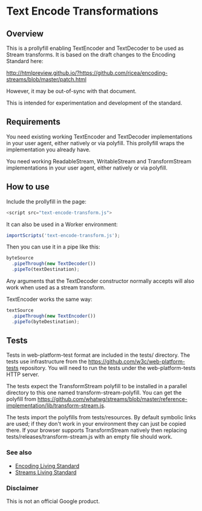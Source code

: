 # Text Encode Transformations

## Overview

This is a prollyfill enabling TextEncoder and TextDecoder to be used as Stream
transforms. It is based on the draft changes to the Encoding Standard here:

http://htmlpreview.github.io/?https://github.com/ricea/encoding-streams/blob/master/patch.html

However, it may be out-of-sync with that document.

This is intended for experimentation and development of the standard.

## Requirements

You need existing working TextEncoder and TextDecoder implementations in your
user agent, either natively or via polyfill. This prollyfill wraps the
implementation you already have.

You need working ReadableStream, WritableStream and TransformStream
implementations in your user agent, either natively or via polyfill.

## How to use

Include the prollyfill in the page:

```javascript
<script src="text-encode-transform.js">
```

It can also be used in a Worker environment:

```javascript
importScripts('text-encode-transform.js');
```

Then you can use it in a pipe like this:

```javascript
byteSource
  .pipeThrough(new TextDecoder())
  .pipeTo(textDestination);
```

Any arguments that the TextDecoder constructor normally accepts will also work
when used as a stream transform.

TextEncoder works the same way:

```javascript
textSource
  .pipeThrough(new TextEncoder())
  .pipeTo(byteDestination);
```

## Tests

Tests in web-platform-test format are included in the tests/ directory. The
tests use infrastructure from the https://github.com/w3c/web-platform-tests
repository. You will need to run the tests under the web-platform-tests HTTP
server.

The tests expect the TransformStream polyfill to be installed in a parallel
directory to this one named transform-stream-polyfill. You can get the polyfill
from
https://github.com/whatwg/streams/blob/master/reference-implementation/lib/transform-stream.js.

The tests import the polyfills from tests/resources. By default symbolic links
are used; if they don't work in your environment they can just be copied
there. If your browser supports TransformStream natively then replacing
tests/releases/transform-stream.js with an empty file should work.

### See also

 - [Encoding Living Standard][]
 - [Streams Living Standard][]

[Encoding Living Standard]: https://encoding.spec.whatwg.org/
[Streams Living Standard]: https://streams.spec.whatwg.org/

### Disclaimer

This is not an official Google product.

